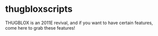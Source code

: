 # thugbloxscripts
THUGBLOX is an 2011E revival, and if you want to have certain features, come here to grab these features!
